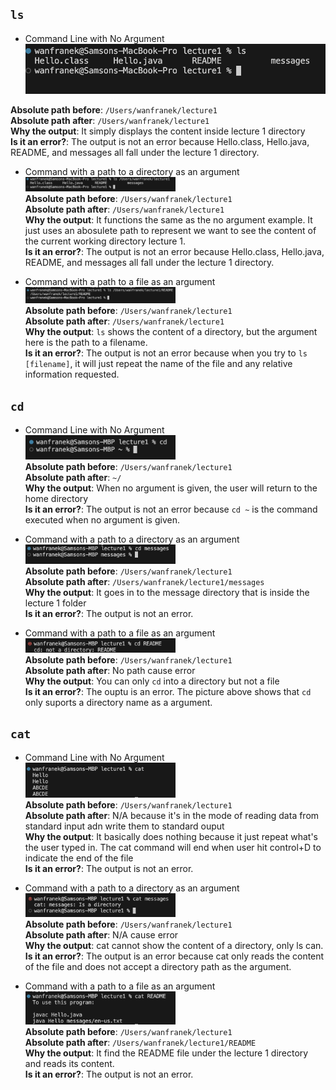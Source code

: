 ## `ls`
- Command Line with No Argument<br>
![Image](ls.png)
<!--<img src="ls.png" width = 50% height = 50%><br>-->
**Absolute path before**: `/Users/wanfranek/lecture1`<br>
**Absolute path after**: `/Users/wanfranek/lecture1`<br>
**Why the output**: It simply displays the content inside lecture 1 directory<br>
**Is it an error?**: The output is not an error because Hello.class, Hello.java, README, and messages all fall under the lecture 1 directory.


- Command with a path to a directory as an argument<br>
<img src="ls_directory.png" width = 50% height = 50%><br>
**Absolute path before**: `/Users/wanfranek/lecture1`<br>
**Absolute path after**: `/Users/wanfranek/lecture1`<br>
**Why the output**: It functions the same as the no argument example. It just uses an abosulete path to represent we want to see the content of the current working directory lecture 1.<br>
**Is it an error?**: The output is not an error because Hello.class, Hello.java, README, and messages all fall under the lecture 1 directory.


- Command with a path to a file as an argument<br>
<img src="ls_file.png" width = 50% height = 50%><br>
**Absolute path before**: `/Users/wanfranek/lecture1`<br>
**Absolute path after**: `/Users/wanfranek/lecture1`<br>
**Why the output**: `ls` shows the content of a directory, but the argument here is the path to a filename.<br>
**Is it an error?**: The output is not an error because when you try to `ls [filename]`, it will just repeat the name of the file and any relative information requested.


  
## `cd`
- Command Line with No Argument<br>
<img src="cd_noArg.png" width = 50% height = 50%><br>
**Absolute path before**: `/Users/wanfranek/lecture1`<br>
**Absolute path after**: `~/`<br>
**Why the output**: When no argument is given, the user will return to the home directory<br>
**Is it an error?**: The output is not an error because `cd ~` is the command executed when no argument is given.

  
- Command with a path to a directory as an argument<br>
<img src="cd_directory.png" width = 50% height = 50%><br>
**Absolute path before**: `/Users/wanfranek/lecture1`<br>
**Absolute path after**: `/Users/wanfranek/lecture1/messages`<br>
**Why the output**: It goes in to the message directory that is inside the lecture 1 folder<br>
**Is it an error?**: The output is not an error.

  
- Command with a path to a file as an argument<br>
<img src="cd_filename.png" width = 50% height = 50%><br>
**Absolute path before**: `/Users/wanfranek/lecture1`<br>
**Absolute path after**: No path cause error<br>
**Why the output**: You can only `cd` into a directory but not a file<br>
**Is it an error?**: The ouptu is an error. The picture above shows that `cd` only suports a directory name as a argument.

  
## `cat`
- Command Line with No Argument<br>
<img src="cat_noArg.png" width = 50% height = 50%><br>
**Absolute path before**: `/Users/wanfranek/lecture1`<br>
**Absolute path after**: N/A because it's in the mode of reading data from standard input adn write them to standard ouput<br>
**Why the output**: It basically does nothing because it just repeat what's the user typed in. The cat command will end when user hit control+D to indicate the end of the file<br>
**Is it an error?**: The output is not an error.

  
- Command with a path to a directory as an argument<br>
<img src="cat_directory.png" width = 50% height = 50%><br>
**Absolute path before**: `/Users/wanfranek/lecture1`<br>
**Absolute path after**: N/A cause error<br>
**Why the output**: cat cannot show the content of a directory, only ls can.<br>
**Is it an error?**: The output is an error because cat only reads the content of the file and does not accept a directory path as the argument.

  
- Command with a path to a file as an argument<br>
<img src="cat_filename.png" width = 50% height = 50%><br>
**Absolute path before**: `/Users/wanfranek/lecture1`<br>
**Absolute path after**: `/Users/wanfranek/lecture1/README`<br>
**Why the output**: It find the README file under the lecture 1 directory and reads its content.<br>
**Is it an error?**: The output is not an error.

  
